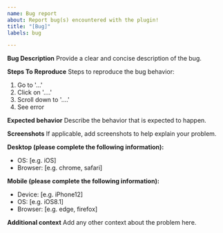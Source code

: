 ```yaml
---
name: Bug report
about: Report bug(s) encountered with the plugin!
title: "[Bug]"
labels: bug

---
```


**Bug Description**
Provide a clear and concise description of the bug.

**Steps To Reproduce**
Steps to reproduce the bug behavior:
1. Go to '...'
2. Click on '....'
3. Scroll down to '....'
4. See error

**Expected behavior**
Describe the behavior that is expected to happen.

**Screenshots**
If applicable, add screenshots to help explain your problem.

**Desktop (please complete the following information):**
 - OS: [e.g. iOS]
 - Browser: [e.g. chrome, safari]

**Mobile (please complete the following information):**
 - Device: [e.g. iPhone12]
 - OS: [e.g. iOS8.1]
 - Browser: [e.g. edge, firefox]

**Additional context**
Add any other context about the problem here.